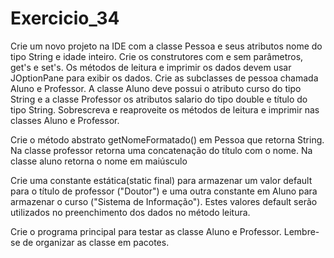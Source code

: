 # Exercicio_34

Crie um novo projeto na IDE com a classe Pessoa e seus atributos nome do tipo String e
idade inteiro. Crie os construtores com e sem parâmetros, get's e set's. Os métodos de leitura
e imprimir os dados devem usar JOptionPane para exibir os dados. Crie as subclasses de
pessoa chamada Aluno e Professor. A classe Aluno deve possui o atributo curso do tipo
String e a classe Professor os atributos salario do tipo double e título do tipo String.
Sobrescreva e reaproveite os métodos de leitura e imprimir nas classes Aluno e Professor.

Crie o método abstrato getNomeFormatado() em Pessoa que retorna String. Na classe
professor retorna uma concatenação do título com o nome. Na classe aluno retorna o nome
em maiúsculo

Crie uma constante estática(static final) para armazenar um valor default para o título de
professor ("Doutor") e uma outra constante em Aluno para armazenar o curso ("Sistema de
Informação"). Estes valores default serão utilizados no preenchimento dos dados no método
leitura.

Crie o programa principal para testar as classe Aluno e Professor. Lembre-se de organizar as
classe em pacotes.
